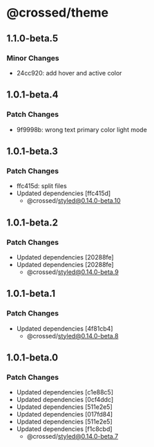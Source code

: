 # @crossed/theme

## 1.1.0-beta.5

### Minor Changes

- 24cc920: add hover and active color

## 1.0.1-beta.4

### Patch Changes

- 9f9998b: wrong text primary color light mode

## 1.0.1-beta.3

### Patch Changes

- ffc415d: split files
- Updated dependencies [ffc415d]
  - @crossed/styled@0.14.0-beta.10

## 1.0.1-beta.2

### Patch Changes

- Updated dependencies [20288fe]
- Updated dependencies [20288fe]
  - @crossed/styled@0.14.0-beta.9

## 1.0.1-beta.1

### Patch Changes

- Updated dependencies [4f81cb4]
  - @crossed/styled@0.14.0-beta.8

## 1.0.1-beta.0

### Patch Changes

- Updated dependencies [c1e88c5]
- Updated dependencies [0cf4ddc]
- Updated dependencies [511e2e5]
- Updated dependencies [017fd84]
- Updated dependencies [511e2e5]
- Updated dependencies [f1c8cbd]
  - @crossed/styled@0.14.0-beta.7
